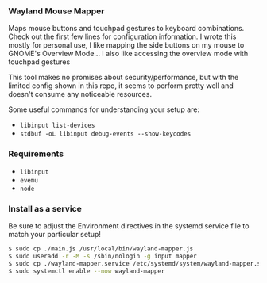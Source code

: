 ### Wayland Mouse Mapper

Maps mouse buttons and touchpad gestures to keyboard combinations. Check out the first few lines for configuration information. I wrote this mostly for personal use, I like mapping the side buttons on my mouse to GNOME's Overview Mode... I also like accessing the overview mode with touchpad gestures

This tool makes no promises about security/performance, but with the limited config shown in this repo, it seems to perform pretty well and doesn't consume any noticeable resources.

Some useful commands for understanding your setup are:

- `libinput list-devices`
- `stdbuf -oL libinput debug-events --show-keycodes`

### Requirements

- `libinput`
- `evemu`
- `node`

### Install as a service

Be sure to adjust the Environment directives in the systemd service file to match your particular setup!

```bash
$ sudo cp ./main.js /usr/local/bin/wayland-mapper.js
$ sudo useradd -r -M -s /sbin/nologin -g input mapper
$ sudo cp ./wayland-mapper.service /etc/systemd/system/wayland-mapper.service
$ sudo systemctl enable --now wayland-mapper
```
